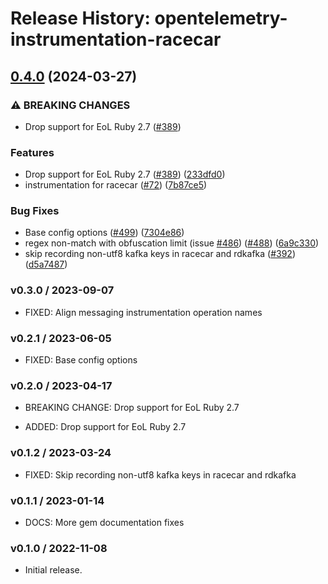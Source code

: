 # Release History: opentelemetry-instrumentation-racecar

## [0.4.0](https://github.com/solarwinds/opentelemetry-ruby-contrib/compare/opentelemetry-instrumentation-racecar-v0.3.0...opentelemetry-instrumentation-racecar/v0.4.0) (2024-03-27)


### ⚠ BREAKING CHANGES

* Drop support for EoL Ruby 2.7 ([#389](https://github.com/solarwinds/opentelemetry-ruby-contrib/issues/389))

### Features

* Drop support for EoL Ruby 2.7 ([#389](https://github.com/solarwinds/opentelemetry-ruby-contrib/issues/389)) ([233dfd0](https://github.com/solarwinds/opentelemetry-ruby-contrib/commit/233dfd0dae81346e9687090f9d8dfb85215e0ba7))
* instrumentation for racecar ([#72](https://github.com/solarwinds/opentelemetry-ruby-contrib/issues/72)) ([7b87ce5](https://github.com/solarwinds/opentelemetry-ruby-contrib/commit/7b87ce557ed13ad80d135348050a64042d423165))


### Bug Fixes

* Base config options ([#499](https://github.com/solarwinds/opentelemetry-ruby-contrib/issues/499)) ([7304e86](https://github.com/solarwinds/opentelemetry-ruby-contrib/commit/7304e86e9a3beba5c20f790b256bbb54469411ca))
* regex non-match with obfuscation limit (issue [#486](https://github.com/solarwinds/opentelemetry-ruby-contrib/issues/486)) ([#488](https://github.com/solarwinds/opentelemetry-ruby-contrib/issues/488)) ([6a9c330](https://github.com/solarwinds/opentelemetry-ruby-contrib/commit/6a9c33088c6c9f39b2bc30247a3ed825553c07d4))
* skip recording non-utf8 kafka keys in racecar and rdkafka ([#392](https://github.com/solarwinds/opentelemetry-ruby-contrib/issues/392)) ([d5a7487](https://github.com/solarwinds/opentelemetry-ruby-contrib/commit/d5a74878e657efad2f6de6d5bc6dc25db0b631e3))

### v0.3.0 / 2023-09-07

* FIXED: Align messaging instrumentation operation names

### v0.2.1 / 2023-06-05

* FIXED: Base config options 

### v0.2.0 / 2023-04-17

* BREAKING CHANGE: Drop support for EoL Ruby 2.7 

* ADDED: Drop support for EoL Ruby 2.7 

### v0.1.2 / 2023-03-24

* FIXED: Skip recording non-utf8 kafka keys in racecar and rdkafka

### v0.1.1 / 2023-01-14

* DOCS: More gem documentation fixes 

### v0.1.0 / 2022-11-08

* Initial release.
